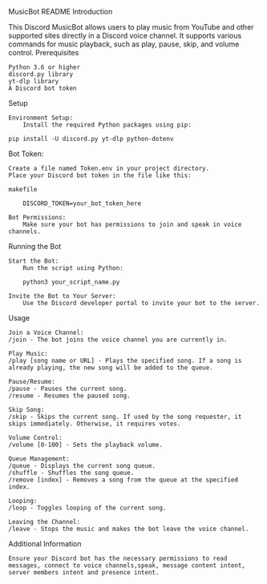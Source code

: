 MusicBot README
Introduction

This Discord MusicBot allows users to play music from YouTube and other supported sites directly in a Discord voice channel. It supports various commands for music playback, such as play, pause, skip, and volume control.
Prerequisites

    Python 3.6 or higher
    discord.py library
    yt-dlp library
    A Discord bot token

Setup

    Environment Setup:
        Install the required Python packages using pip:

    pip install -U discord.py yt-dlp python-dotenv

Bot Token:

    Create a file named Token.env in your project directory.
    Place your Discord bot token in the file like this:

    makefile

        DISCORD_TOKEN=your_bot_token_here

    Bot Permissions:
        Make sure your bot has permissions to join and speak in voice channels.

Running the Bot

    Start the Bot:
        Run the script using Python:

        python3 your_script_name.py

    Invite the Bot to Your Server:
        Use the Discord developer portal to invite your bot to the server.

Usage

    Join a Voice Channel:
    /join - The bot joins the voice channel you are currently in.

    Play Music:
    /play [song name or URL] - Plays the specified song. If a song is already playing, the new song will be added to the queue.

    Pause/Resume:
    /pause - Pauses the current song.
    /resume - Resumes the paused song.

    Skip Song:
    /skip - Skips the current song. If used by the song requester, it skips immediately. Otherwise, it requires votes.

    Volume Control:
    /volume [0-100] - Sets the playback volume.

    Queue Management:
    /queue - Displays the current song queue.
    /shuffle - Shuffles the song queue.
    /remove [index] - Removes a song from the queue at the specified index.

    Looping:
    /loop - Toggles looping of the current song.

    Leaving the Channel:
    /leave - Stops the music and makes the bot leave the voice channel.

Additional Information

    Ensure your Discord bot has the necessary permissions to read messages, connect to voice channels,speak, message content intent, server members intent and presence intent.
    
